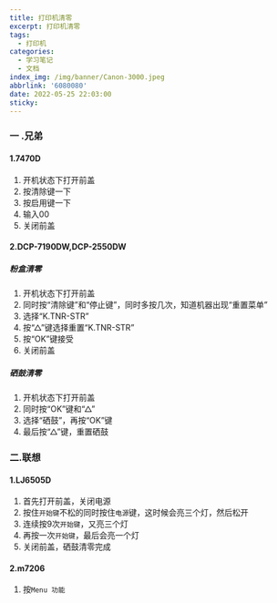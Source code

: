 ```yaml
---
title: 打印机清零
excerpt: 打印机清零
tags:
  - 打印机
categories:
  - 学习笔记
  - 文档
index_img: /img/banner/Canon-3000.jpeg
abbrlink: '6080080'
date: 2022-05-25 22:03:00
sticky:
---
```



### 一 .兄弟

#### 1.7470D

1. 开机状态下打开前盖
2. 按清除键一下
3. 按启用键一下
4. 输入00
5. 关闭前盖



#### 2.DCP-7190DW,DCP-2550DW

##### 粉盒清零

1. 开机状态下打开前盖
2. 同时按“清除键”和“停止键”，同时多按几次，知道机器出现“重置菜单”
3. 选择“K.TNR-STR”
4. 按“△”键选择重置“K.TNR-STR”
5. 按“OK”键接受
6. 关闭前盖

##### 硒鼓清零

1. 开机状态下打开前盖
2. 同时按“OK”键和“△”
3. 选择“硒鼓”，再按“OK”键
4. 最后按“△”键，重置硒鼓









### 二.联想

#### 1.LJ6505D

1. 首先打开前盖，关闭电源
2. 按住`开始键`不松的同时按住`电源`键，这时候会亮三个灯，然后松开
3. 连续按9次`开始键`，又亮三个灯
4. 再按一次`开始键`，最后会亮一个灯
5. 关闭前盖，硒鼓清零完成

#### 2.m7206

1. 按`Menu 功能`